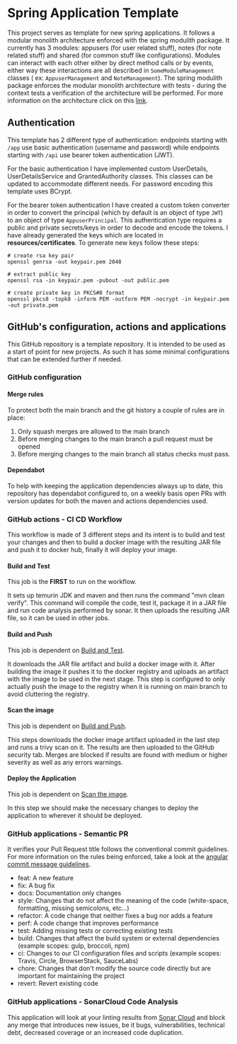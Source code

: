 # Spring Application Template

This project serves as template for new spring applications. It follows a modular monolith architecture enforced with
the spring modulith package. It currently has 3 modules: appusers (for user related stuff), notes (for note related
stuff) and shared (for common stuff like configurations). Modules can interact with each other either by direct method
calls or by events, either way these interactions are all described in `SomeModuleManagement` classes (
ex: `AppuserManagement` and `NoteManagement`). The spring modulith package enforces the modular monolith architecture
with tests - during the context tests a verification of the architecture will be performed. For more information on the
architecture click on this [link](https://spring.io/projects/spring-modulith).

## Authentication

This template has 2 different type of authentication: endpoints starting with `/app` use basic authentication (username
and password) while endpoints starting with `/api` use bearer token authentication (JWT).

For the basic authentication I have implemented custom UserDetails, UserDetailsService and GrantedAuthority classes.
This classes can be updated to accommodate different needs. For password encoding this template uses BCrypt.

For the bearer token authentication I have created a custom token converter in order to convert the principal (which by
default is an object of type `JWT`) to an object of type `AppuserPrincipal`. This authentication type requires a public
and private secrets/keys in order to decode and encode the tokens. I have already generated the keys which are located
in **resources/certificates**. To generate new keys follow these steps:

```
# create rsa key pair
openssl genrsa -out keypair.pem 2048

# extract public key
openssl rsa -in keypair.pem -pubout -out public.pem

# create private key in PKCS#8 format
openssl pkcs8 -topk8 -inform PEM -outform PEM -nocrypt -in keypair.pem -out private.pem
```

## GitHub's configuration, actions and applications

This GitHub repository is a template repository. It is intended to be used as a start of point for new projects. As such
it has some minimal configurations that can be extended further if needed.

### GitHub configuration

#### Merge rules

To protect both the main branch and the git history a couple of rules are in place:

1. Only squash merges are allowed to the main branch
2. Before merging changes to the main branch a pull request must be opened
3. Before merging changes to the main branch all status checks must pass.

#### Dependabot

To help with keeping the application dependencies always up to date, this repository has dependabot configured to, on a
weekly basis open PRs with version updates for both the maven and actions dependencies used.

### GitHub actions - CI CD Workflow

This workflow is made of 3 different steps and its intent is to build and test your changes and then to build a docker
image with the resulting JAR file and push it to docker hub, finally it will deploy your image.

#### Build and Test

This job is the **FIRST** to run on the workflow.

It sets up temurin JDK and maven and then runs the command "mvn clean verify". This command will compile the code, test
it, package it in a JAR file and run code analysis performed by sonar. It then uploads the resulting JAR file, so it can
be used in other jobs.

#### Build and Push

This job is dependent on [Build and Test](#build-and-test).

It downloads the JAR file artifact and build a docker image with it. After building the image it pushes it to the docker
registry and uploads an artifact with the image to be used in the next stage. This step is configured to only actually
push the image to the registry when it is running on main branch to
avoid cluttering the registry.

#### Scan the image

This job is dependent on [Build and Push](#build-and-push).

This steps downloads the docker image artifact uploaded in the last step and runs a trivy scan on it. The results are
then uploaded to the GitHub security tab. Merges are blocked if results are found with medium or higher severity as well
as any errors warnings.

#### Deploy the Application

This job is dependent on [Scan the image](#scan-the-image).

In this step we should make the necessary changes to deploy the application to wherever it should be deployed.

### GitHub applications - Semantic PR

It verifies your Pull Request title follows the conventional commit guidelines. For more information on the rules being
enforced, take a look at
the [angular commit message guidelines](https://github.com/angular/angular/blob/22b96b9/CONTRIBUTING.md#-commit-message-guidelines).

- feat: A new feature
- fix: A bug fix
- docs: Documentation only changes
- style: Changes that do not affect the meaning of the code (white-space, formatting, missing semicolons, etc...)
- refactor: A code change that neither fixes a bug nor adds a feature
- perf: A code change that improves performance
- test: Adding missing tests or correcting existing tests
- build: Changes that affect the build system or external dependencies (example scopes: gulp, broccoli, npm)
- ci: Changes to our CI configuration files and scripts (example scopes: Travis, Circle, BrowserStack, SauceLabs)
- chore: Changes that don't modify the source code directly but are important for maintaining the project
- revert: Revert existing code

### GitHub applications - SonarCloud Code Analysis

This application will look at your linting results from [Sonar Cloud](https://sonarcloud.io) and block any merge that
introduces new issues, be
it bugs, vulnerabilities, technical debt, decreased coverage or an increased code duplication.



